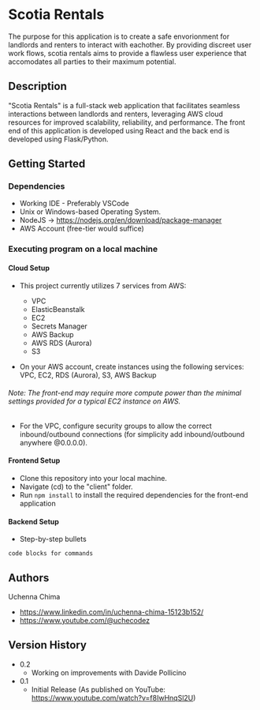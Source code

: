 # Scotia Rentals

The purpose for this application is to create a safe envorionment for landlords and renters to interact with eachother. By providing discreet user work flows, scotia rentals aims to provide a flawless user experience that accomodates all parties to their maximum potential.

## Description

"Scotia Rentals" is a full-stack web application that facilitates seamless interactions between landlords and renters, leveraging AWS cloud resources for improved scalability, reliability, and performance. The front end of this application is developed using React and the back end is developed using Flask/Python. 

## Getting Started

### Dependencies

* Working IDE - Preferably VSCode
* Unix or Windows-based Operating System.
* NodeJS -> https://nodejs.org/en/download/package-manager
* AWS Account (free-tier would suffice)

### Executing program on a local machine

#### Cloud Setup
* This project currently utilizes 7 services from AWS:
   - VPC
   - ElasticBeanstalk
   - EC2
   - Secrets Manager
   - AWS Backup
   - AWS RDS (Aurora)
   - S3
     
* On your AWS account, create instances using the following services: VPC, EC2, RDS (Aurora), S3, AWS Backup
###### _Note: The front-end may require more compute power than the minimal settings provided for a typical EC2 instance on AWS._
* For the VPC, configure security groups to allow the correct inbound/outbound connections (for simplicity add inbound/outbound anywhere @0.0.0.0).

#### Frontend Setup
* Clone this repository into your local machine.
* Navigate (cd) to the "client" folder.
* Run ```npm install``` to install the required dependencies for the front-end application


#### Backend Setup
* Step-by-step bullets
```
code blocks for commands
```

## Authors

Uchenna Chima
- https://www.linkedin.com/in/uchenna-chima-15123b152/
- https://www.youtube.com/@uchecodez

## Version History

* 0.2
    * Working on improvements with Davide Pollicino
* 0.1
    * Initial Release (As published on YouTube: https://www.youtube.com/watch?v=f8IwHnqSl2U)
